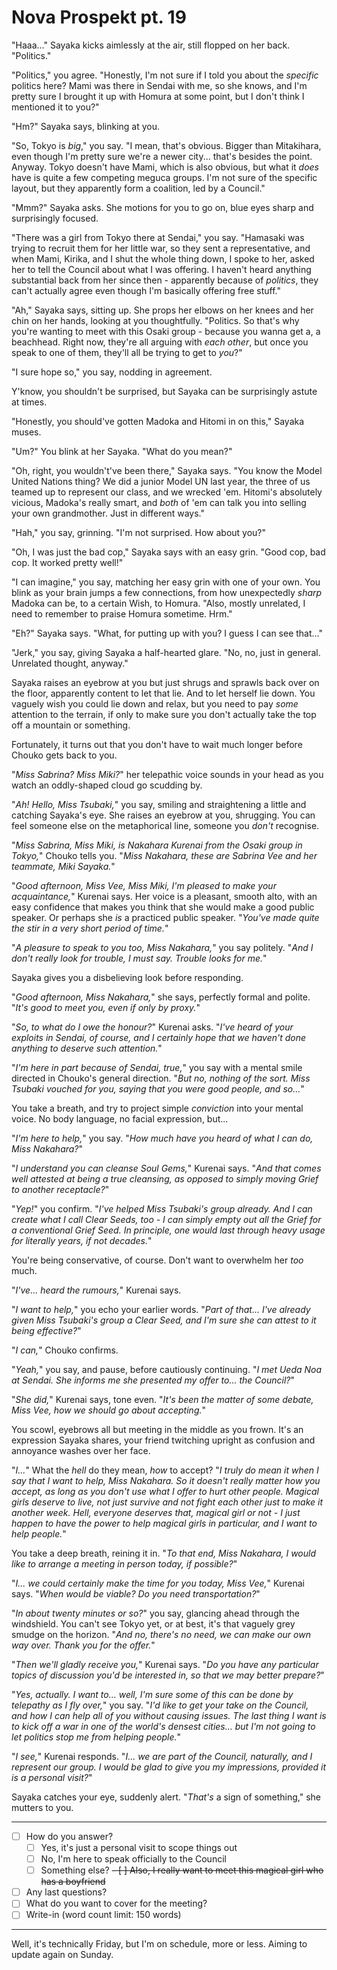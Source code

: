 # Nova Prospekt pt. 19

"Haaa..." Sayaka kicks aimlessly at the air, still flopped on her back. "Politics."

"Politics," you agree. "Honestly, I'm not sure if I told you about the *specific* politics here? Mami was there in Sendai with me, so she knows, and I'm pretty sure I brought it up with Homura at some point, but I don't think I mentioned it to you?"

"Hm?" Sayaka says, blinking at you.

"So, Tokyo is *big*," you say. "I mean, that's obvious. Bigger than Mitakihara, even though I'm pretty sure we're a newer city... that's besides the point. Anyway. Tokyo doesn't have Mami, which is also obvious, but what it *does* have is quite a few competing meguca groups. I'm not sure of the specific layout, but they apparently form a coalition, led by a Council."

"Mmm?" Sayaka asks. She motions for you to go on, blue eyes sharp and surprisingly focused.

"There was a girl from Tokyo there at Sendai," you say. "Hamasaki was trying to recruit them for her little war, so they sent a representative, and when Mami, Kirika, and I shut the whole thing down, I spoke to her, asked her to tell the Council about what I was offering. I haven't heard anything substantial back from her since then - apparently because of *politics*, they can't actually agree even though I'm basically offering free stuff."

"Ah," Sayaka says, sitting up. She props her elbows on her knees and her chin on her hands, looking at you thoughtfully. "Politics. So that's why you're wanting to meet with this Osaki group - because you wanna get a, a beachhead. Right now, they're all arguing with *each other*, but once you speak to one of them, they'll all be trying to get to *you*?"

"I sure hope so," you say, nodding in agreement.

Y'know, you shouldn't be surprised, but Sayaka can be surprisingly astute at times.

"Honestly, you should've gotten Madoka and Hitomi in on this," Sayaka muses.

"Um?" You blink at her Sayaka. "What do you mean?"

"Oh, right, you wouldn't've been there," Sayaka says. "You know the Model United Nations thing? We did a junior Model UN last year, the three of us teamed up to represent our class, and we wrecked 'em. Hitomi's absolutely vicious, Madoka's really smart, and *both* of 'em can talk you into selling your own grandmother. Just in different ways."

"Hah," you say, grinning. "I'm not surprised. How about you?"

"Oh, I was just the bad cop," Sayaka says with an easy grin. "Good cop, bad cop. It worked pretty well!"

"I can imagine," you say, matching her easy grin with one of your own. You blink as your brain jumps a few connections, from how unexpectedly *sharp* Madoka can be, to a certain Wish, to Homura. "Also, mostly unrelated, I need to remember to praise Homura sometime. Hrm."

"Eh?" Sayaka says. "What, for putting up with you? I guess I can see that..."

"Jerk," you say, giving Sayaka a half-hearted glare. "No, no, just in general. Unrelated thought, anyway."

Sayaka raises an eyebrow at you but just shrugs and sprawls back over on the floor, apparently content to let that lie. And to let herself lie down. You vaguely wish you could lie down and relax, but you need to pay *some* attention to the terrain, if only to make sure you don't actually take the top off a mountain or something.

Fortunately, it turns out that you don't have to wait much longer before Chouko gets back to you.

"*Miss Sabrina? Miss Miki?*" her telepathic voice sounds in your head as you watch an oddly-shaped cloud go scudding by.

"*Ah! Hello, Miss Tsubaki,*" you say, smiling and straightening a little and catching Sayaka's eye. She raises an eyebrow at you, shrugging. You can feel someone else on the metaphorical line, someone you *don't* recognise.

"*Miss Sabrina, Miss Miki, is Nakahara Kurenai from the Osaki group in Tokyo,*" Chouko tells you. "*Miss Nakahara, these are Sabrina Vee and her teammate, Miki Sayaka.*"

"*Good afternoon, Miss Vee, Miss Miki, I'm pleased to make your acquaintance,*" Kurenai says. Her voice is a pleasant, smooth alto, with an easy confidence that makes you think that she would make a good public speaker. Or perhaps she *is* a practiced public speaker. "*You've made quite the stir in a very short period of time.*"

"*A pleasure to speak to you too, Miss Nakahara,*" you say politely. "*And I don't really look for trouble, I must say. Trouble looks for me.*"

Sayaka gives you a disbelieving look before responding.

"*Good afternoon, Miss Nakahara,*" she says, perfectly formal and polite. "*It's good to meet you, even if only by proxy.*"

"*So, to what do I owe the honour?*" Kurenai asks. "*I've heard of your exploits in Sendai, of course, and I certainly hope that we haven't done anything to deserve such attention.*"

"*I'm here in part because of Sendai, true,*" you say with a mental smile directed in Chouko's general direction. "*But no, nothing of the sort. Miss Tsubaki vouched for you, saying that you were good people, and so...*"

You take a breath, and try to project simple *conviction* into your mental voice. No body language, no facial expression, but...

"*I'm here to *help*,*" you say. "*How much have you heard of what I can do, Miss Nakahara?*"

"*I understand you can cleanse Soul Gems,*" Kurenai says. "*And that comes well attested at being a *true* cleansing, as opposed to simply moving Grief to another receptacle?*"

"*Yep!*" you confirm. "*I've helped Miss Tsubaki's group already. And I can create what I call Clear Seeds, too - I can simply empty out *all* the Grief for a conventional Grief Seed. In principle, one would last through heavy usage for literally years, if not decades.*"

You're being conservative, of course. Don't want to overwhelm her *too* much.

"*I've... heard the rumours,*" Kurenai says.

"*I want to help,*" you echo your earlier words. "*Part of that... I've already given Miss Tsubaki's group a Clear Seed, and I'm sure she can attest to it being effective?*"

"*I can,*" Chouko confirms.

"*Yeah,*" you say, and pause, before cautiously continuing. "*I met Ueda Noa at Sendai. She informs me she presented my offer to... the Council?*"

"*She did,*" Kurenai says, tone even. "*It's been the matter of some debate, Miss Vee, how we should go about accepting.*"

You scowl, eyebrows all but meeting in the middle as you frown. It's an expression Sayaka shares, your friend twitching upright as confusion and annoyance washes over her face.

"*I...*" What the *hell* do they mean, *how* to accept? "*I truly *do* mean it when I say that I want to help, Miss Nakahara. So it doesn't really matter how you accept, as long as you don't use what I offer to *hurt* other people. Magical girls deserve to *live*, not just *survive* and not fight *each other* just to make it another week. Hell, *everyone* deserves that, magical girl or not - I just happen to have the power to help magical girls in particular, and I *want* to help people.*"

You take a deep breath, reining it in. "*To that end, Miss Nakahara, I would like to arrange a meeting in person today, if possible?*"

"*I... we could certainly make the time for you today, Miss Vee,*" Kurenai says. "*When would be viable? Do you need transportation?*"

"*In about twenty minutes or so?*" you say, glancing ahead through the windshield. You can't see Tokyo yet, or at best, it's that vaguely grey smudge on the horizon. "*And no, there's no need, we can make our own way over. Thank you for the offer.*"

"*Then we'll gladly receive you,*" Kurenai says. "*Do you have any particular topics of discussion you'd be interested in, so that we may better prepare?*"

"*Yes, actually. I want to... well, I'm sure some of this can be done by telepathy as I fly over,*" you say. "*I'd like to get your take on the Council, and how I *can* help all of you without causing issues. The last thing I want is to kick off a war in one of the world's densest cities... but I'm not going to let *politics* stop me from helping people.*"

"*I see,*" Kurenai responds. "*I... we are part of the Council, naturally, and I represent our group. I would be glad to give you my impressions, provided it is a personal visit?*"

Sayaka catches your eye, suddenly alert. "*That's* a sign of something," she mutters to you.

---

- [ ] How do you answer?
  - [ ] Yes, it's just a personal visit to scope things out
  - [ ] No, I'm here to speak officially to the Council
  - [ ] Something else?
~~- [ ] Also, I really want to meet this magical girl who has a boyfriend~~
- [ ] Any last questions?
- [ ] What do you want to cover for the meeting?
- [ ] Write-in (word count limit: 150 words)

---

Well, it's technically Friday, but I'm on schedule, more or less. Aiming to update again on Sunday.
